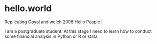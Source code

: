 # hello.world
Replicating Goyal and welch 2008
Hello People !

I am a postgraduate student. At this stage I need to learn how to conduct some financial analysis in Python or R or stata.
